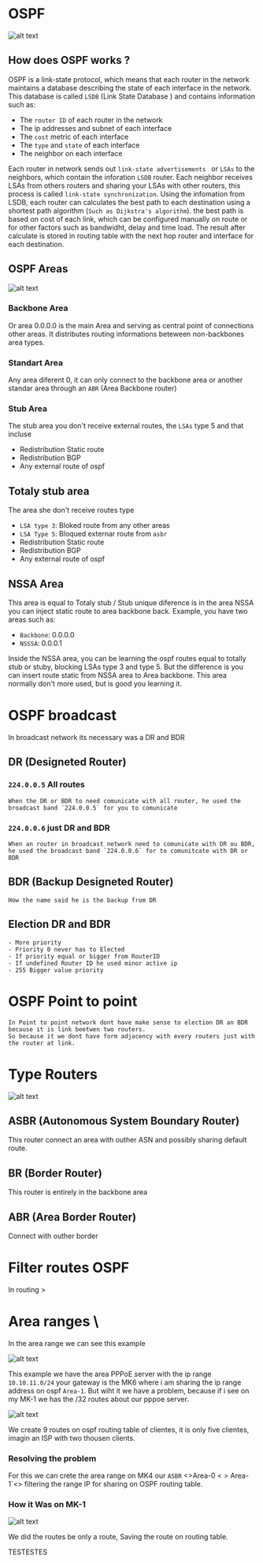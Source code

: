 
# OSPF

![alt text](ospf-img.png)

## How does OSPF works ? 
OSPF is a link-state protocol, which means that each router in the network maintains a database describing the state of each interface in the network. This database is called `LSDB` (Link State Database ) and contains information such as: 

- The `router ID` of each router in the network
- The ip addresses and subnet of each interface
- The `cost` metric of each interface
- The `type` and `state` of each interface
- The neighbor on each interface


Each router in network sends out `link-state advertisements ` or `LSAs` to the neighbors, which contain the inforation  `LSDB` router. Each neighbor receives LSAs from others routers and sharing your LSAs with other routers, this process is called `link-state synchronization`. Using the infomation from LSDB, each router can calculates the best path to each destination using a shortest path algorithm (`Such as Dijkstra's algorithm`). the best path is based on cost of each link, which can be configured manually on route or for other factors such as bandwidht, delay and time load. The result after calculate is stored in routing table with the next hop router and interface for each destination.

## OSPF Areas

![alt text](ospf-areas.png)
### Backbone Area
Or area 0.0.0.0 is the main Area and serving as central point of connections other areas. It distributes routing informations beteween non-backbones area types.

### Standart Area
Any area diferent 0, it can only connect to the backbone area or another standar area through an `ABR` (Area Backbone router)

### Stub Area
The stub area you don't receive external routes, the `LSAs` type 5 and that incluse
- Redistribution Static route
- Redistribution BGP
- Any external route of ospf

## Totaly stub area 
The area she don't receive routes type 
- `LSA type 3`:  Bloked route from any other areas 
- `LSA Type 5`:  Bloqued externar route from `asbr`
- Redistribution Static route
- Redistribution BGP
- Any external route of ospf 

## NSSA Area
This area is equal to Totaly stub / Stub unique diference is in the area NSSA you can inject static route to area backbone back.
Example, you have two areas such as:
- `Backbone`: 0.0.0.0
- `NSSSA`: 0.0.0.1

Inside the NSSA area, you can be learning the ospf routes equal to totally stub or stuby, blocking LSAs type 3 and type 5. But the difference is you can insert route static from NSSA area to Area backbone. This area normally don't more used, but is good you learning it. 


# OSPF broadcast
In broadcast network its necessary was a DR and BDR

## DR (Designeted Router) 
### `224.0.0.5` All routes 
    When the DR or BDR to need comunicate with all router, he used the broadcast band `224.0.0.5` for you to comunicate 

### `224.0.0.6` just DR and BDR
    When an router in broadcast network need to comunicate with DR ou BDR, he used the broadcast band `224.0.0.6` for to comunitcate with DR or BDR



## BDR (Backup Designeted Router)
    How the name said he is the backup from DR

## Election DR and BDR
    - More priority 
    - Priority 0 never has to Elected
    - If priority equal or bigger from RouterID
    - If undefined Router ID he used minor active ip 
    - 255 Bigger value priority 


# OSPF Point to point
    In Point to point network dont have make sense to election DR an BDR because it is link beetwen two routers.
    So because it we dont have form adjacency with every routers just with the router at link.


# Type Routers
![alt text](type-routers.png)

## ASBR (Autonomous System Boundary Router)
This router connect an area with outher ASN and possibly sharing default route. 

## BR (Border Router)
This router is entirely in the backbone area

## ABR (Area Border Router)
Connect with outher border




# Filter routes OSPF

In routing > 




# Area ranges \

In the area range we can see this example

![alt text](pppoe-server.png)

This example we have the area  PPPoE server with the ip range  `10.10.11.0/24`  your gateway is the MK6 where i am sharing the ip range address on ospf `Area-1`. But wiht it we have a problem, because if i see on my MK-1 we has the /32 routes about our pppoe server. 

![alt text](problem-pppoe-server.png)

We create 9 routes on ospf routing table of clientes, it is only  five clientes, imagin an ISP with two thousen clients. 

### Resolving the problem

For this we can crete the area range on MK4 our `ASBR` <>Area-0 < > Area-1`<>  filtering the range IP for sharing on OSPF routing table. 


### How it Was on MK-1  

![alt text](pppoe-problem-resolved.png)

We did the routes be only a route, Saving the route on routing table.

TESTESTES


















 